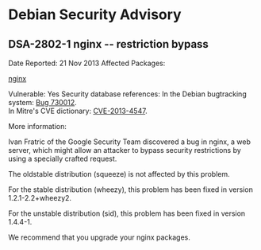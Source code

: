 
Debian Security Advisory
========================


DSA-2802-1 nginx -- restriction bypass
--------------------------------------



Date Reported:
21 Nov 2013
Affected Packages:

[nginx](https://packages.debian.org/src:nginx)

Vulnerable:
Yes
Security database references:
In the Debian bugtracking system: [Bug 730012](https://bugs.debian.org/cgi-bin/bugreport.cgi?bug=730012).  
In Mitre's CVE dictionary: [CVE-2013-4547](https://security-tracker.debian.org/tracker/CVE-2013-4547).  

More information:

Ivan Fratric of the Google Security Team discovered a bug in nginx,
a web server, which might allow an attacker to bypass security
restrictions by using a specially crafted request.


The oldstable distribution (squeeze) is not affected by this problem.


For the stable distribution (wheezy), this problem has been fixed in
version 1.2.1-2.2+wheezy2.


For the unstable distribution (sid), this problem has been fixed in
version 1.4.4-1.


We recommend that you upgrade your nginx packages.





